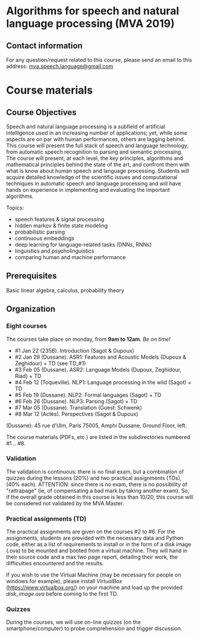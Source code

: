 # Algorithms for speech and natural language processing (MVA 2019)

## Contact information
For any question/request related to this course, please send an email to this address: mva.speech.language@gmail.com

# Course materials

## Course Objectives

Speech and natural language processing is a subfield of artificial intelligence used in an increasing number of applications; yet, while some aspects are on par with human performances, others are lagging behind. This course will present the full stack of speech and language technology, from automatic speech recognition to parsing and semantic processing. The course will present, at each level, the key principles, algorithms and mathematical principles behind the state of the art, and confront them with what is know about human speech and language processing. Students will acquire detailed knowledge of the scientific issues and computational techniques in automatic speech and language processing and will have hands on experience in implementing and evaluating the important algorithms.
 
Topics:
- speech features & signal processing
- hidden markov & finite state modeling
- probabilistic parsing
- continuous embeddings
- deep learning for language-related tasks (DNNs, RNNs)
- linguistics and psycholinguistics
- comparing human and machine performance

## Prerequisites
Basic linear algebra, calculus, probability theory

## Organization

### Eight courses 
The courses take place on monday, from **9am to 12am**. _Be on time!_

- #1 Jan 22 (235B).     Introduction (Sagot & Dupoux)
- #2 Jan 29 (Dussane).  ASR1: Features and Acoustic Models (Dupoux & Zeghidour) + TD (see TD_#1)
- #3 Feb 05 (Dussane).  ASR2: Language Models (Dupoux, Zeghidour, Riad) + TD
- #4 Feb 12 (Toqueville).  NLP1: Language processing in the wild (Sagot) + TD
- #5 Feb 19 (Dussane).  NLP2: Formal languages (Sagot) + TD
- #6 Feb 26 (Dussane).  NLP3: Parsing (Sagot) + TD
- #7 Mar 05 (Dussane).  Translation (Guest: Schwenk)
- #8 Mar 12 (Actes).    Perspectives (Sagot & Dupoux)

(Dussane): 45 rue d'Ulm, Paris 75005, Amphi Dussane, Ground Floor, left.

The course materials (PDFs, etc.) are listed in the subdirectories numbered #1 .. #8. 

### Validation
The validation is continuous: there is no final exam, but a combination of quizzes during the lessons (20%) and two practical assignments (TDs), (40% each). ATTENTION: since there is no exam, there is no possibility of "rattrapage" (ie, of compensating a bad mark by taking another exam). So, if the overall grade obtained in this course is less than 10/20, this course will be considered not validated by the MVA Master. 

### Practical assignments (TD)
The practical assignments are given on the courses #2 to #6. For the assignments, students are provided with the necessary data and Python code, either as a list of requirements to install or in the form of a disk image (.ova) to be mounted and booted from a virtual machine. They will hand in their source code and a max two page report, detailing their work, the difficulties encountered and the results. 

If you wish to use the Virtual Machine (may be necessary for people on windows for example), please install *VirtualBox* (https://www.virtualbox.org/) on your machine and load up the provided *disk_image.ova* before coming to the first TD. 

### Quizzes

During the courses, we will use on-line quizzes (on the smartphone/computer) to probe comprehension and trigger discussion.


